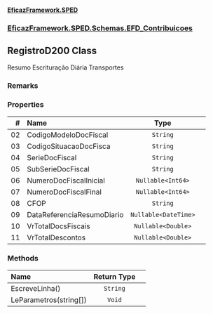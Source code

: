 #### [EficazFramework.SPED](EficazFrameworkSPED.md 'EficazFramework SPED')
### [EficazFramework.SPED.Schemas.EFD_Contribuicoes](EficazFramework.SPED.Schemas.EFD_Contribuicoes.md 'EficazFramework.SPED.Schemas.EFD_Contribuicoes')

## RegistroD200 Class

Resumo Escrituração Diária Transportes

### Remarks
### Properties

| # | Name | Type | |
| ---: | :--- | :---: | :--- |
| 02 | CodigoModeloDocFiscal | `String` |  |
| 03 | CodigoSituacaoDocFisca | `String` |  |
| 04 | SerieDocFiscal | `String` |  |
| 05 | SubSerieDocFiscal | `String` |  |
| 06 | NumeroDocFiscalInicial | `Nullable<Int64>` |  |
| 07 | NumeroDocFiscalFinal | `Nullable<Int64>` |  |
| 08 | CFOP | `String` |  |
| 09 | DataReferenciaResumoDiario | `Nullable<DateTime>` |  |
| 10 | VrTotalDocsFiscais | `Nullable<Double>` |  |
| 11 | VrTotalDescontos | `Nullable<Double>` |  |
### Methods

| Name | Return Type | |
| :--- | :---: | :--- |
| EscreveLinha() | `String` |  |
| LeParametros(string[]) | `Void` |  |
